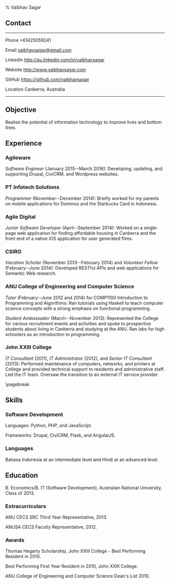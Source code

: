 % Vaibhav Sagar


## Contact ##

-------- ----------------------------------------------------------------------
Phone    +61425059241

Email    <vaibhavsagar@gmail.com>

LinkedIn <http://au.linkedin.com/in/vaibhavsagar>

Website  <http://www.vaibhavsagar.com>

GitHub   <https://github.com/vaibhavsagar>

Location Canberra, Australia
-------- ----------------------------------------------------------------------


## Objective ##

Realise the potential of information technology to improve lives and bottom
lines.

## Experience ##

### Agileware ###

*Software Engineer* (January 2015--March 2016): Developing, updating, and
supporting Drupal, CiviCRM, and Wordpress websites.

### PT Infotech Solutions ###

*Programmer* (November--December 2014): Briefly worked for my parents on mobile
applications for Dominos and the Starbucks Card in Indonesia.

### Agile Digital ###

*Junior Software Developer* (April--September 2014): Worked on a single-page
web application for finding affordable housing in Canberra and the front end
of a native iOS application for user generated films.

### CSIRO ###

*Vacation Scholar* (November 2013--February 2014) and *Volunteer Fellow*
(February--June 2014): Developed RESTful APIs and web applications for
Semantic Web research.

### ANU College of Engineering and Computer Science ###

*Tutor* (February--June 2012 and 2014) for COMP1100 Introduction to Programming
and Algorithms: Ran tutorials using Haskell to teach computer science concepts
with a strong emphasis on functional programming.

*Student Ambassador* (March--November 2013): Represented the College for
various recruitment events and activities and spoke to prospective students
about living in Canberra and studying at the ANU. Ran labs for high schoolers
as an introduction to programming.

### John XXIII College ###

*IT Consultant* (2011), *IT Administrator* (2012), and *Senior IT Consultant*
(2013): Performed maintenance of computers, networks, and printers at College
and provided technical support to residents and administrative staff. Led the
IT team. Oversaw the transition to an external IT service provider.

\pagebreak

## Skills ##

### Software Development ###

Languages: Python, PHP, and JavaScript.

Frameworks: Drupal, CiviCRM, Flask, and AngularJS.

### Languages ###

Bahasa Indonesia at an intermediate level and Hindi at an advanced level.

## Education ##

B. Economics/B. IT (Software Development), Australian National University,
Class of 2013.

### Extracurriculars ###

ANU CECS SRC Third Year Representative, 2013.

ANUSA CECS Faculty Representative, 2012.

### Awards ###

Thomas Hegarty Scholarship, John XXIII College - Best Performing Resident in
2010.

Best Performing First Year Resident in 2010, John XXIII College.

ANU College of Engineering and Computer Science Dean's List 2010.
